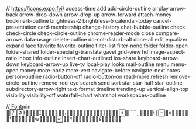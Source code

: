 // https://icons.expo.fyi/
access-time
add
add-circle-outline
airplay
arrow-back
arrow-drop-down
arrow-drop-up
arrow-forward
attach-money
bookmark-outline
brightness-2
brightness-5
calendar-today
cancel-presentation
card-membership
change-history
chat-bubble-outline
check
check-circle
check-circle-outline
chrome-reader-mode
close
compare-arrows
data-usage
delete-outline
do-not-disturb-alt
done-all
edit
equalizer
expand
face
favorite
favorite-outline
filter-list
filter-none
folder
folder-open
folder-shared
folder-special
g-translate
gavel
grid-view
hd
image-aspect-ratio
inbox
info-outline
insert-chart-outlined
ios-share
keyboard-arrow-down
keyboard-arrow-up
live-tv
local-play
looks
mail-outline
menu
menu-open
money
more-horiz
more-vert
navigate-before
navigate-next
notes
person-outline
radio-button-off
radio-button-on
read-more
refresh
remove-circle-outline
remove-red-eye
search
send
sort
star
star-half
star-outline
subdirectory-arrow-right
text-format
timeline
trending-up
vertical-align-top
visibility
visibility-off
waterfall-chart
whatshot
workspaces-outline

// Fontmin

